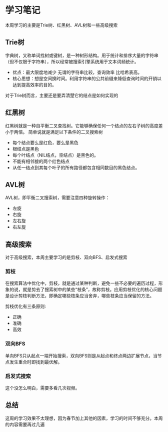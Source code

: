 # 学习笔记
本周学习的主要是Trie树、红黑树、AVL树和一些高级搜索

## Trie树
字典树，又称单词找树或键树，是一种树形结构。用于统计和排序大量的字符串（但不仅限于字符串），所以经常被搜索引擎系统用于文本词频统计。
- 优点：最大限度地减少 无谓的字符串比较，查询效率 比哈希表高。
- 核心思想：想是空间换时间。利用字符串的公共前缀来降低查询时间的开销以达到提高效率的目的。

对于Trie树而言，主要还是要弄清楚它的结点是如何实现的

## 红黑树
红黑树就是一种自平衡二叉查找树。它能够确保任何一个结点的左右子树的高度差小于两倍。
简单说就是满足以下条件的二叉搜索树

- 每个结点要么是红色，要么是黑色
- 根结点是黑色
- 每个叶结点（NIL结点，空结点）是黑色的。
- 不能有相邻接的两个红色结点
- 从任一结点到其每个叶子的所有路径都包含相同数目的黑色结点。

## AVL树
AVL树，即平衡二叉搜索树，需要注意四种旋转操作：

- 左旋
- 右旋
- 左右旋
- 右左旋

## 高级搜索
对于高级搜索，本周主要学习的是剪枝、双向BFS、启发式搜索

### 剪枝
在搜索算法中优化中，剪枝，就是通过某种判断，避免一些不必要的遍历过程，形象的说，就是剪去了搜索树中的某些“枝条”，故称剪枝。应用剪枝优化的核心问题是设计剪枝判断方法，即确定哪些枝条应当舍弃，哪些枝条应当保留的方法。

剪枝优化有三条原则: 
- 正确
- 准确
- 高效

### 双向BFS
单向BFS只从起点一端开始搜索，双向BFS则是从起点和终点两边扩展节点，当节点发生重合时即找到最优解。

### 启发式搜索
这个没怎么明白，需要多看几次视频。

## 总结
这周的学习效果不太理想，因为春节加上其他的因素，学习的时间不够充分。本周的内容需要再过几遍


